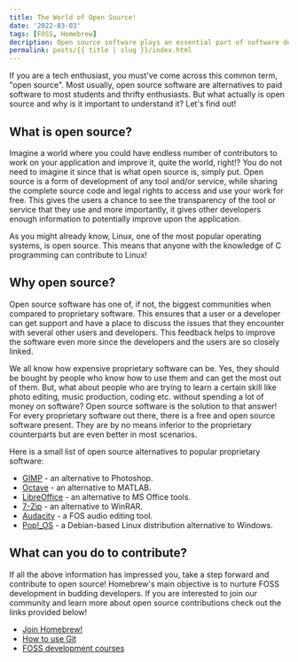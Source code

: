 ```yaml
---
title: The World of Open Source!
date: '2022-03-03'
tags: [FOSS, Homebrew]
decription: Open source software plays an essential part of software development and the growth of budding developers. Let's find out more about open source software, read on!
permalink: posts/{{ title | slug }}/index.html
---
```


If you are a tech enthusiast, you must've come across this common term, "open source". Most usually, open source software are alternatives to paid software to most students and thrifty enthusiasts. But what actually is open source and why is it important to understand it? Let's find out!


## What is open source?


Imagine a world where you could have endless number of contributors to work on your application and improve it, quite the world, right!? You do not need to imagine it since that is what open source is, simply put. Open source is a form of development of any tool and/or service, while sharing the complete source code and legal rights to access and use your work for free. This gives the users a chance to see the transparency of the tool or service that they use and more importantly, it gives other developers enough information to potentially improve upon the application.


As you might already know, Linux, one of the most popular operating systems, is open source. This means that anyone with the knowledge of C programming can contribute to Linux!

## Why open source?

Open source software has one of, if not, the biggest communities when compared to proprietary software. This ensures that a user or a developer can get support and have a place to discuss the issues that they encounter with several other users and developers. This feedback helps to improve the software even more since the developers and the users are so closely linked. 

We all know how expensive proprietary software can be. Yes, they should be bought by people who know how to use them and can get the most out of them. But, what about people who are trying to learn a certain skill like photo editing, music production, coding etc. without spending a lot of money on software? Open source software is the solution to that answer! For every proprietary software out there, there is a free and open source software present. They are by no means inferior to the proprietary counterparts but are even better in most scenarios. 

Here is a small list of open source alternatives to popular proprietary software:

- [GIMP](https://www.gimp.org/) - an alternative to Photoshop.
- [Octave](https://www.gnu.org/software/octave/index) - an alternative to MATLAB.
- [LibreOffice](https://www.libreoffice.org/discover/libreoffice/) - an alternative to MS Office tools.
- [7-Zip](https://www.7-zip.org/) - an alternative to WinRAR.
- [Audacity](https://www.audacityteam.org/) - a FOS audio editing tool.
- [Pop!_OS](https://pop.system76.com/) - a Debian-based Linux distribution alternative to Windows.

## What can you do to contribute?

If all the above information has impressed you, take a step forward and contribute to open source! Homebrew's main objective is to nurture FOSS development in budding developers. If you are interested to join our community and learn more about open source contributions check out the links provided below!

- [Join Homebrew!](https://sharp-wright-d62960.netlify.app/getstarted/)
- [How to use Git](https://www.rowjee.com/blog/git_up_and_running)
- [FOSS development courses](https://www.freecodecamp.org/)
